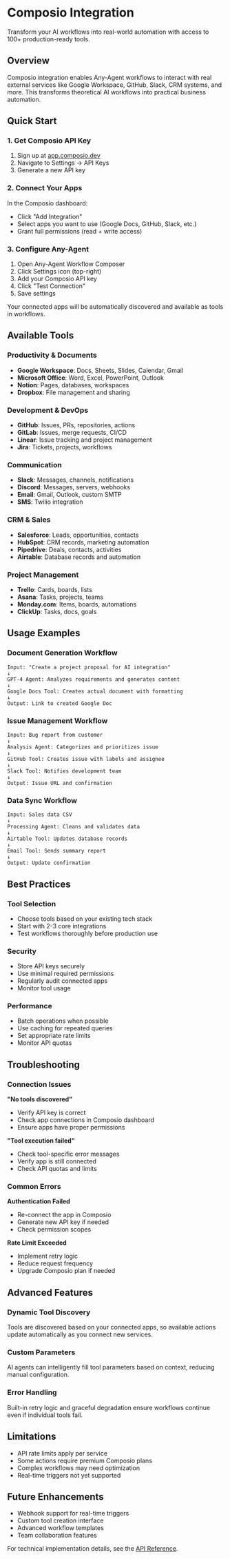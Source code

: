 # Composio Integration

Transform your AI workflows into real-world automation with access to 100+ production-ready tools.

## Overview

Composio integration enables Any-Agent workflows to interact with real external services like Google Workspace, GitHub, Slack, CRM systems, and more. This transforms theoretical AI workflows into practical business automation.

## Quick Start

### 1. Get Composio API Key

1. Sign up at [app.composio.dev](https://app.composio.dev)
2. Navigate to Settings → API Keys
3. Generate a new API key

### 2. Connect Your Apps

In the Composio dashboard:
- Click "Add Integration"
- Select apps you want to use (Google Docs, GitHub, Slack, etc.)
- Grant full permissions (read + write access)

### 3. Configure Any-Agent

1. Open Any-Agent Workflow Composer
2. Click Settings icon (top-right)
3. Add your Composio API key
4. Click "Test Connection"
5. Save settings

Your connected apps will be automatically discovered and available as tools in workflows.

## Available Tools

### Productivity & Documents
- **Google Workspace**: Docs, Sheets, Slides, Calendar, Gmail
- **Microsoft Office**: Word, Excel, PowerPoint, Outlook
- **Notion**: Pages, databases, workspaces
- **Dropbox**: File management and sharing

### Development & DevOps
- **GitHub**: Issues, PRs, repositories, actions
- **GitLab**: Issues, merge requests, CI/CD
- **Linear**: Issue tracking and project management
- **Jira**: Tickets, projects, workflows

### Communication
- **Slack**: Messages, channels, notifications
- **Discord**: Messages, servers, webhooks
- **Email**: Gmail, Outlook, custom SMTP
- **SMS**: Twilio integration

### CRM & Sales
- **Salesforce**: Leads, opportunities, contacts
- **HubSpot**: CRM records, marketing automation
- **Pipedrive**: Deals, contacts, activities
- **Airtable**: Database records and automation

### Project Management
- **Trello**: Cards, boards, lists
- **Asana**: Tasks, projects, teams
- **Monday.com**: Items, boards, automations
- **ClickUp**: Tasks, docs, goals

## Usage Examples

### Document Generation Workflow

```
Input: "Create a project proposal for AI integration"
↓
GPT-4 Agent: Analyzes requirements and generates content
↓
Google Docs Tool: Creates actual document with formatting
↓
Output: Link to created Google Doc
```

### Issue Management Workflow

```
Input: Bug report from customer
↓
Analysis Agent: Categorizes and prioritizes issue
↓
GitHub Tool: Creates issue with labels and assignee
↓
Slack Tool: Notifies development team
↓
Output: Issue URL and confirmation
```

### Data Sync Workflow

```
Input: Sales data CSV
↓
Processing Agent: Cleans and validates data
↓
Airtable Tool: Updates database records
↓
Email Tool: Sends summary report
↓
Output: Update confirmation
```

## Best Practices

### Tool Selection
- Choose tools based on your existing tech stack
- Start with 2-3 core integrations
- Test workflows thoroughly before production use

### Security
- Store API keys securely
- Use minimal required permissions
- Regularly audit connected apps
- Monitor tool usage

### Performance
- Batch operations when possible
- Use caching for repeated queries
- Set appropriate rate limits
- Monitor API quotas

## Troubleshooting

### Connection Issues

**"No tools discovered"**
- Verify API key is correct
- Check app connections in Composio dashboard
- Ensure apps have proper permissions

**"Tool execution failed"**
- Check tool-specific error messages
- Verify app is still connected
- Check API quotas and limits

### Common Errors

**Authentication Failed**
- Re-connect the app in Composio
- Generate new API key if needed
- Check permission scopes

**Rate Limit Exceeded**
- Implement retry logic
- Reduce request frequency
- Upgrade Composio plan if needed

## Advanced Features

### Dynamic Tool Discovery
Tools are discovered based on your connected apps, so available actions update automatically as you connect new services.

### Custom Parameters
AI agents can intelligently fill tool parameters based on context, reducing manual configuration.

### Error Handling
Built-in retry logic and graceful degradation ensure workflows continue even if individual tools fail.

## Limitations

- API rate limits apply per service
- Some actions require premium Composio plans
- Complex workflows may need optimization
- Real-time triggers not yet supported

## Future Enhancements

- Webhook support for real-time triggers
- Custom tool creation interface
- Advanced workflow templates
- Team collaboration features

For technical implementation details, see the [API Reference](../development/api-reference.md).